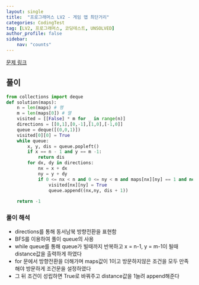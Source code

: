 ```yaml
---
layout: single
title:  "프로그래머스 LV2 - 게임 맵 최단거리"
categories: CodingTest
tag: [LV2, 프로그래머스, 코딩테스트, UNSOLVED]
author_profile: false
sidebar: 
    nav: "counts"
---
```


[문제 링크](https://school.programmers.co.kr/learn/courses/30/lessons/1844)

## 풀이 
```python
from collections import deque
def solution(maps):
    n = len(maps) # 행
    m = len(maps[0]) # 열
    visited = [[False] * m for _ in range(n)]
    directions = [[0,1],[0,-1],[1,0],[-1,0]]
    queue = deque([(0,0,1)])
    visited[0][0] = True
    while queue:
        x, y, dis = queue.popleft()
        if x == n - 1 and y == m -1:
            return dis
        for dx, dy in directions: 
            nx = x + dx 
            ny = y + dy
            if 0 <= nx < n and 0 <= ny < m and maps[nx][ny] == 1 and not visited[nx][ny]:
                visited[nx][ny] = True
                queue.append((nx,ny, dis + 1))
                
    return -1     
```
### 풀이 해석

- directions를 통해 동서남북 방향전환을 표현함
- BFS를 이용하여 풀이 queue의 사용
- while queue를 통해 queue가 빌때까지 반복하고
x = n-1, y = m-1이 될때 distance값을 출력하게 하였다
- for 문에서 방향전환을 더해가며 maps값이 1이고 방문하지않은 조건을 모두 만족해야
방문하게 조건문을 설정하였다
- 그 뒤 조건이 성립하면 True로 바꿔주고 distance값을 1늘려 append해준다